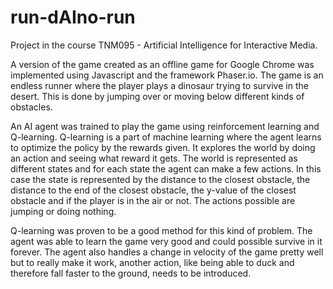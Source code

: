 # run-dAIno-run
Project in the course TNM095 - Artificial Intelligence for Interactive Media.

A version of the game created as an offline game for Google Chrome was implemented using Javascript and the framework Phaser.io. The game is an endless runner where the player plays a dinosaur trying to survive in the desert. This is done by jumping over or moving below different kinds of obstacles.

An AI agent was trained to play the game using reinforcement learning and Q-learning. Q-learning is a part of machine learning where the agent learns to optimize the policy by the rewards given. It explores the world by doing an action and seeing what reward it gets. The world is represented as different states and for each state the agent can make a few actions. In this case the state is represented by the distance to the closest obstacle, the distance to the end of the closest obstacle, the y-value of the closest obstacle and if the player is in the air or not. The actions possible are jumping or doing nothing.

Q-learning was proven to be a good method for this kind of problem. The agent was able to learn the game very good and could possible survive in it forever. The agent also handles a change in velocity of the game pretty well but to really make it work, another action, like being able to duck and therefore fall faster to the ground, needs to be introduced.
